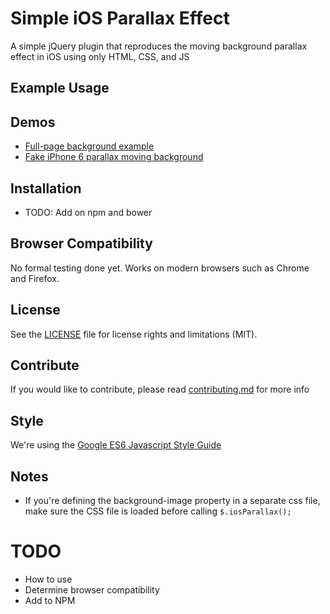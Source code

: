 # Simple iOS Parallax Effect

A simple jQuery plugin that reproduces the moving background parallax effect in iOS using only HTML, CSS, and JS

## Example Usage

## Demos

* [Full-page background example](https://noobcola.github.io/ios-parallax-effect/demos/fullpage/)
* [Fake iPhone 6 parallax moving background](https://noobcola.github.io/ios-parallax-effect/demos/iphone/)

## Installation

* TODO: Add on npm and bower

## Browser Compatibility

No formal testing done yet. Works on modern browsers such as Chrome and Firefox.

## License

See the [LICENSE](LICENSE.md) file for license rights and limitations (MIT).

## Contribute

If you would like to contribute, please read [contributing.md](CONTRIBUTING.md) for more info

## Style

We're using the [Google ES6 Javascript Style Guide](https://google.github.io/styleguide/jsguide.html)

## Notes

* If you're defining the background-image property in a separate css file, make sure the CSS file is loaded before calling `$.iosParallax();`

# TODO
* How to use
* Determine browser compatibility
* Add to NPM
